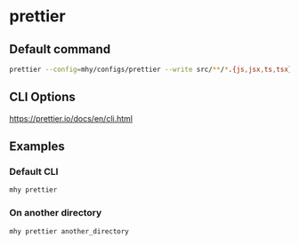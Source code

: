 # prettier

## Default command
```bash
prettier --config=mhy/configs/prettier --write src/**/*.{js,jsx,ts,tsx}
```

## CLI Options
https://prettier.io/docs/en/cli.html

## Examples

### Default CLI
```bash
mhy prettier
```

### On another directory
```bash
mhy prettier another_directory
```



